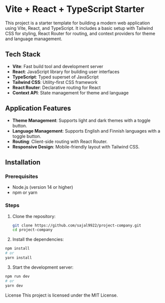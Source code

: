 # Vite + React + TypeScript Starter

This project is a starter template for building a modern web application using Vite, React, and TypeScript. It includes a basic setup with Tailwind CSS for styling, React Router for routing, and context providers for theme and language management.

## Tech Stack

- **Vite**: Fast build tool and development server
- **React**: JavaScript library for building user interfaces
- **TypeScript**: Typed superset of JavaScript
- **Tailwind CSS**: Utility-first CSS framework
- **React Router**: Declarative routing for React
- **Context API**: State management for theme and language

## Application Features

- **Theme Management**: Supports light and dark themes with a toggle button.
- **Language Management**: Supports English and Finnish languages with a toggle button.
- **Routing**: Client-side routing with React Router.
- **Responsive Design**: Mobile-friendly layout with Tailwind CSS.

## Installation

### Prerequisites

- Node.js (version 14 or higher)
- npm or yarn

### Steps

1. Clone the repository:

   ```sh
   git clone https://github.com/sajal9922/project-company.git
   cd project-company
   ```

2. Install the dependencies:

```sh
npm install
# or
yarn install
```

3. Start the development server:

```sh
npm run dev
# or
yarn dev
```

License
This project is licensed under the MIT License.
